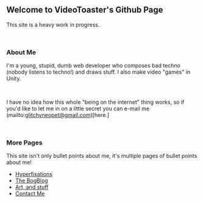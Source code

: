 ### <font style="color:#00000000">VideoToaster</font>

## Welcome to VideoToaster's Github Page

This site is a heavy work in progress.

<br>

### About Me

I'm a young, stupid, dumb web developer who composes bad techno (nobody listens to techno!)
and draws stuff. I also make video "games" in Unity.

<br>

I have no idea how this whole "being on the internet" thing works, so if you'd like to let
me in on a little secret you can e-mail me (mailto:glitchyneopet@gmail.com)[here.]

<br>

### More Pages

This site isn't only bullet points about me, it's multiple pages of bullet points about me!

- [Hyperfixations](hyperfixations)
- [The BogBlog](blog/)
- [Art, and stuff](art)
- [Contact Me](contact)
